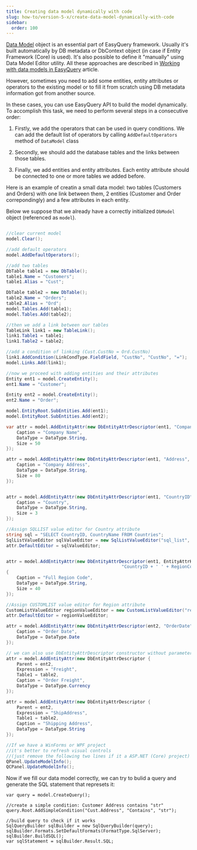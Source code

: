 ```yaml
---
title: Creating data model dynamically with code
slug: how-to/version-5-x/create-data-model-dynamically-with-code
sidebar:
  order: 100
---
```


[Data Model](/easyquery/docs/fundamentals/data-model) object is an essential part of EasyQuery framework. Usually it's built automatically by DB metadata or DbContext object (in case if Entity Framework (Core) is used). It's also possible to define it "manually" using Data Model Editor utility. All these approaches are described in [Working with data models in EasyQuery](/easyquery/docs/getting-started/working-with-data-model) article.

However, sometimes you need to add some entities, entity attributes or operators to the existing model or to fill it from scratch using DB metadata information got from another source. 

In these cases, you can use EasyQuery API to build the model dynamically. To accomplish this task, we need to perform several steps in a consecutive order:

1. Firstly, we add the operators that can be used in query conditions. We can add the default list of operators by calling  `AddDefaultOperators` method of `DataModel` class 

2. Secondly, we should add the database tables and the links between those tables.

3. Finally, we add entities and entity attributes. Each entity attribute should be connected to one or more tables we added before.

Here is an example of creatin a small data model: two tables (Customers and Orders) with one link between them, 2 entities (Customer and Order correpondingly) and a few attributes in each entity.

Below we suppose that we already have a correctly initialized `DbModel` object (referenced as `model`).

```c#

//clear current model
model.Clear();

//add default operators
model.AddDefaultOperators();

//add two tables
DbTable table1 = new DbTable();
table1.Name = "Customers";
table1.Alias = "Cust";

DbTable table2 = new DbTable();
table2.Name = "Orders";
table2.Alias = "Ord";
model.Tables.Add(table1);
model.Tables.Add(table2);

//then we add a link between our tables
TableLink link1 = new TableLink();
link1.Table1 = table1;
link1.Table2 = table2;

//add a condition of linking (Cust.CustNo = Ord.CustNo)
link1.AddCondition(LinkCondType.FieldField, "CustNo", "CustNo", "=");
model.Links.Add(link1);

//now we proceed with adding entities and their attributes
Entity ent1 = model.CreateEntity();
ent1.Name = "Customer";

Entity ent2 = model.CreateEntity();
ent2.Name = "Order";

model.EntityRoot.SubEntities.Add(ent1);
model.EntityRoot.SubEntities.Add(ent2);

var attr = model.AddEntityAttr(new DbEntityAttrDescriptor(ent1, "CompanyName", table1) { 
    Caption = "Company Name",
    DataType = DataType.String,
    Size = 50
});

attr = model.AddEntityAttr(new DbEntityAttrDescriptor(ent1, "Address", table1) {
    Caption = "Company Address",
    DataType = DataType.String,
    Size = 80
});


attr = model.AddEntityAttr(new DbEntityAttrDescriptor(ent1, "CountryID", table1) {
    Caption = "Country",
    DataType = DataType.String,
    Size = 3
});

//Assign SQLLIST value editor for Country attribute
string sql = "SELECT CountryID, CountryName FROM Countries";
SqlListValueEditor sqlValueEditor = new SqlListValueEditor("sql_list", sql);
attr.DefaultEditor = sqlValueEditor;


attr = model.AddEntityAttr(new DbEntityAttrDescriptor(ent1, EntityAttrKind.Virtual, 
                                            "CountryID + ' ' + RegionCode", table1) 
{
    Caption = "Full Region Code",
    DataType = DataType.String,
    Size = 40
});          

//Assign CUSTOMLIST value editor for Region attribute
CustomListValueEditor regionValueEditor = new CustomListValueEditor("region_list", "RegionList");
attr.DefaultEditor = regionValueEditor;

attr = model.AddEntityAttr(new DbEntityAttrDescriptor(ent2, "OrderDate", table2) {
    Caption = "Order Date",
    DataType = DataType.Date
});

// we can also use DbEntityAttrDescriptor constructor without parameters
attr = model.AddEntityAttr(new DbEntityAttrDescriptor {
    Parent = ent2, 
    Expression = "Freight",
    Table1 = table2,
    Caption = "Order Freight",
    DataType = DataType.Currency
});

attr = model.AddEntityAttr(new DbEntityAttrDescriptor {
    Parent = ent2,
    Expression = "ShipAddress", 
    Table1 = table2,
    Caption = "Shipping Address",
    DataType = DataType.String
});

//If we have a WinForms or WPF project 
//it's better to refresh visual controls
//(just remove the following two lines if it a ASP.NET (Core) project)
QPanel.UpdateModelInfo();
QCPanel.UpdateModelInfo();
```


Now if we fill our data model correctly, we can try to bulid a query and generate the SQL statement that represets it:

```
var query = model.CreateQuery();

//create a simple condition: Customer Address contains "str"
query.Root.AddSimpleCondition("Cust.Address", "Contains", "str");

//build query to check if it works
SqlQueryBuilder sqlBuilder = new SqlQueryBuilder(query);
sqlBuilder.Formats.SetDefaultFormats(FormatType.SqlServer);
sqlBuilder.BuildSQL();
var sqlStatement = sqlBuilder.Result.SQL;

```
